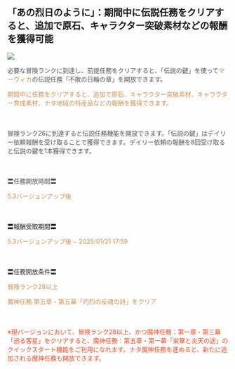 ## 「あの烈日のように」：期間中に伝説任務をクリアすると、追加で原石、キャラクター突破素材などの報酬を獲得可能
<img src="https://sdk.hoyoverse.com/upload/ann/2024/12/19/7d9e822180034ecbe294ce2332fe2ade_6426932970867844122.png">
<p style="white-space: pre-wrap; text-align: left;"><span style="color:rgba(85,85,85,1)">必要な冒険ランクに到達し、前提任務をクリアすると、「伝説の鍵」を使って</span><span style="color:rgba(204,146,85,1)">マーヴィカ</span><span style="color:rgba(85,85,85,1)">の伝説任務「不敗の日輪の章」を開放できます。</span></p><p style="white-space: pre-wrap;"><span style="color:rgba(204,146,85,1)">期間中に任務をクリアすると、追加で原石、キャラクター突破素材、キャラクター育成素材、ナタ地域の特産品などの報酬を獲得できます。</span></p><p style="white-space: pre-wrap; min-height: 1.5em;"></p><p style="white-space: pre-wrap; text-align: left;"><span style="color:rgba(85,85,85,1)">冒険ランク26に到達すると伝説任務機能を開放できます。「伝説の鍵」はデイリー依頼報酬を受け取ることで獲得できます。デイリー依頼の報酬を8回受け取ると伝説の鍵を1本獲得できます。</span></p><p style="white-space: pre-wrap; min-height: 1.5em; text-align: left;"><span style="color:rgba(85,85,85,1)"> </span></p><p style="white-space: pre-wrap; text-align: left;"><span style="color:rgba(85,85,85,1)">〓任務開放時間〓</span></p><p style="white-space: pre-wrap; text-align: justify;"><span style="color:rgba(204,146,85,1)">5.3バージョンアップ後</span></p><p style="white-space: pre-wrap; min-height: 1.5em;"></p><p style="white-space: pre-wrap;">〓報酬受取期間〓</p><p style="white-space: pre-wrap; text-align: left;"><span style="color:rgba(204,146,85,1)">5.3バージョンアップ後 ~ <t class="t_lc" contenteditable="false">2025/01/21 17:59</t></span></p><p style="white-space: pre-wrap; min-height: 1.5em; text-align: justify;"> </p><p style="white-space: pre-wrap; text-align: left;"><span style="color:rgba(51,51,51,1)">〓任務開放条件〓</span></p><p style="white-space: pre-wrap; text-align: left;"><span style="color:rgba(204,146,85,1)">冒険ランク28以上</span></p><p style="white-space: pre-wrap; text-align: left;"><span style="color:rgba(204,146,85,1)">魔神任務 第五章・第五幕「灼烈の反魂の詩」をクリア</span></p><p style="white-space: pre-wrap; min-height: 1.5em;"></p><p style="white-space: pre-wrap;"><span style="color:rgba(236,73,35,1)">※現バージョンにおいて、冒険ランク28以上、かつ魔神任務：第一章・第三幕「迫る客星」をクリアすると、魔神任務：第五章・第一幕「栄華と炎天の途」のクイックスタート機能をご利用になれます。ナタ魔神任務を進めると、新たに追加される魔神任務も開放できます。</span></p>
